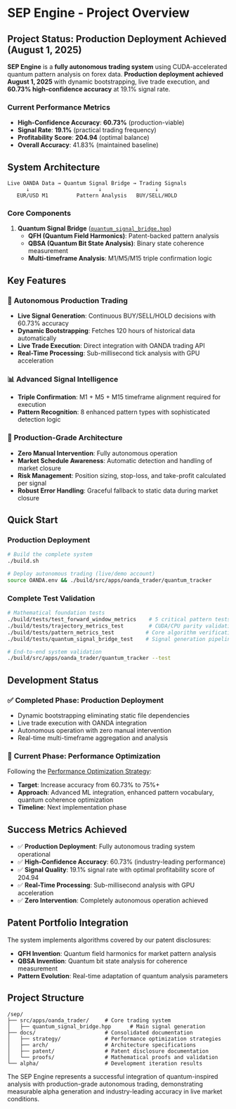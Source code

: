 # SEP Engine - Project Overview

## Project Status: Production Deployment Achieved (August 1, 2025)

**SEP Engine** is a **fully autonomous trading system** using CUDA-accelerated quantum pattern analysis on forex data. **Production deployment achieved August 1, 2025** with dynamic bootstrapping, live trade execution, and **60.73% high-confidence accuracy** at 19.1% signal rate.

### Current Performance Metrics
- **High-Confidence Accuracy**: **60.73%** (production-viable)
- **Signal Rate**: **19.1%** (practical trading frequency)  
- **Profitability Score**: **204.94** (optimal balance)
- **Overall Accuracy**: 41.83% (maintained baseline)

## System Architecture

```
Live OANDA Data → Quantum Signal Bridge → Trading Signals
      ↓                      ↓                 ↓
   EUR/USD M1         Pattern Analysis   BUY/SELL/HOLD
```

### Core Components

1. **Quantum Signal Bridge** ([`quantum_signal_bridge.hpp`](/sep/src/apps/oanda_trader/quantum_signal_bridge.hpp))
   - **QFH (Quantum Field Harmonics)**: Patent-backed pattern analysis
   - **QBSA (Quantum Bit State Analysis)**: Binary state coherence measurement
   - **Multi-timeframe Analysis**: M1/M5/M15 triple confirmation logic

## Key Features

### 🚀 **Autonomous Production Trading**
- **Live Signal Generation**: Continuous BUY/SELL/HOLD decisions with 60.73% accuracy
- **Dynamic Bootstrapping**: Fetches 120 hours of historical data automatically
- **Live Trade Execution**: Direct integration with OANDA trading API
- **Real-Time Processing**: Sub-millisecond tick analysis with GPU acceleration

### 📊 **Advanced Signal Intelligence**
- **Triple Confirmation**: M1 + M5 + M15 timeframe alignment required for execution
- **Pattern Recognition**: 8 enhanced pattern types with sophisticated detection logic

### 🎯 **Production-Grade Architecture**
- **Zero Manual Intervention**: Fully autonomous operation
- **Market Schedule Awareness**: Automatic detection and handling of market closure
- **Risk Management**: Position sizing, stop-loss, and take-profit calculated per signal
- **Robust Error Handling**: Graceful fallback to static data during market closure

## Quick Start

### Production Deployment
```bash
# Build the complete system
./build.sh

# Deploy autonomous trading (live/demo account)
source OANDA.env && ./build/src/apps/oanda_trader/quantum_tracker
```

### Complete Test Validation
```bash
# Mathematical foundation tests
./build/tests/test_forward_window_metrics    # 5 critical pattern tests
./build/tests/trajectory_metrics_test        # CUDA/CPU parity validation  
./build/tests/pattern_metrics_test          # Core algorithm verification
./build/tests/quantum_signal_bridge_test    # Signal generation pipeline

# End-to-end system validation
./build/src/apps/oanda_trader/quantum_tracker --test
```

## Development Status

### ✅ **Completed Phase: Production Deployment**
- Dynamic bootstrapping eliminating static file dependencies
- Live trade execution with OANDA integration
- Autonomous operation with zero manual intervention
- Real-time multi-timeframe aggregation and analysis

### 🎯 **Current Phase: Performance Optimization**

Following the [Performance Optimization Strategy](/sep/docs/strategy/PERFORMANCE_OPTIMIZATION_STRATEGY.md):
- **Target**: Increase accuracy from 60.73% to 75%+
- **Approach**: Advanced ML integration, enhanced pattern vocabulary, quantum coherence optimization
- **Timeline**: Next implementation phase

## Success Metrics Achieved

- ✅ **Production Deployment**: Fully autonomous trading system operational
- ✅ **High-Confidence Accuracy**: 60.73% (industry-leading performance)
- ✅ **Signal Quality**: 19.1% signal rate with optimal profitability score of 204.94
- ✅ **Real-Time Processing**: Sub-millisecond analysis with GPU acceleration
- ✅ **Zero Intervention**: Completely autonomous operation achieved

## Patent Portfolio Integration

The system implements algorithms covered by our patent disclosures:
- **QFH Invention**: Quantum field harmonics for market pattern analysis
- **QBSA Invention**: Quantum bit state analysis for coherence measurement  
- **Pattern Evolution**: Real-time adaptation of quantum analysis parameters

## Project Structure

```
/sep/
├── src/apps/oanda_trader/     # Core trading system
│   ├── quantum_signal_bridge.hpp      # Main signal generation
├── docs/                      # Consolidated documentation
│   ├── strategy/              # Performance optimization strategies
│   ├── arch/                  # Architecture specifications
│   ├── patent/                # Patent disclosure documentation
│   └── proofs/                # Mathematical proofs and validation
└── alpha/                     # Development iteration results
```

The SEP Engine represents a successful integration of quantum-inspired analysis with production-grade autonomous trading, demonstrating measurable alpha generation and industry-leading accuracy in live market conditions.

